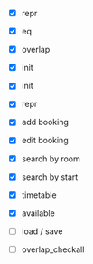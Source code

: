 - [x] repr
- [x] eq 
- [x] overlap
- [x] init 

- [x] init
- [x] repr
- [x] add booking
- [x] edit booking
- [x] search by room
- [x] search by start
- [x] timetable
- [x] available
- [ ] load / save
- [ ] overlap_checkall 